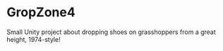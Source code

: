 # GropZone4
Small Unity project about dropping shoes on grasshoppers from a great height, 1974-style!
